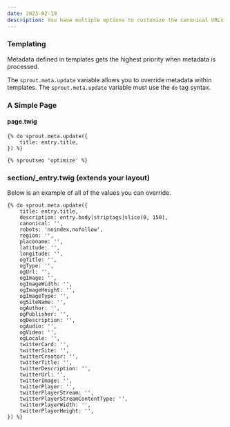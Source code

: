 ```yaml
---
date: 2023-02-19
description: You have multiple options to customize the canonical URLs that appear in your metadata or in your XML sitemaps.
---
```


### Templating

Metadata defined in templates gets the highest priority when metadata is processed.

The `sprout.meta.update` variable allows you to override metadata within templates. The `sprout.meta.update` variable must use the `do` tag syntax.

### A Simple Page

#### page.twig

``` twig
{% do sprout.meta.update({
    title: entry.title,
}) %}

{% sproutseo 'optimize' %}
```

### section/_entry.twig (extends your layout)

Below is an example of all of the values you can override.

``` twig
{% do sprout.meta.update({ 
    title: entry.title,
    description: entry.body|striptags|slice(0, 150),
    canonical: '',
    robots: 'noindex,nofollow',
    region: '',
    placename: '',
    latitude: '',
    longitude: '',
    ogTitle: '',
    ogType: '',
    ogUrl: '',
    ogImage: '',
    ogImageWidth: '',
    ogImageHeight: '',
    ogImageType: '',            
    ogSiteName: '',
    ogAuthor: '',
    ogPublisher: '',        
    ogDescription: '',
    ogAudio: '',
    ogVideo: '',
    ogLocale: '',
    twitterCard: '',
    twitterSite: '',
    twitterCreator: '',
    twitterTitle: '',
    twitterDescription: '',
    twitterUrl: '',
    twitterImage: '',
    twitterPlayer: '',
    twitterPlayerStream: '', 
    twitterPlayerStreamContentType: '', 
    twitterPlayerWidth: '', 
    twitterPlayerHeight: '',                                        
}) %}
```
